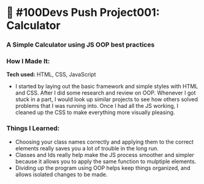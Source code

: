 # 🔢 #100Devs Push Project001: Calculator

### A Simple Calculator using JS OOP best practices

### How I Made It:

**Tech used:** HTML, CSS, JavaScript

- I started by laying out the basic framework and simple styles with HTML and CSS. After I did some research and review on OOP. Whenever I got stuck in a part, I would look up similar projects to see how others solved problems that I was running into. Once I had all the JS working, I cleaned up the CSS to make everything more visually pleasing.

### Things I Learned:

- Choosing your class names correctly and applying them to the correct elements really saves you a lot of trouble in the long run.
- Classes and Ids really help make the JS process smoother and simpler because it allows you to apply the same function to mulptiple elements.
- Dividing up the program using OOP helps keep things organized, and allows isolated changes to be made.

